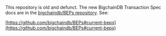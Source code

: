 This repository is old and defunct. The new BigchainDB Transaction Spec docs are in the [bigchaindb/BEPs repository](https://github.com/bigchaindb/BEPs). See:

[https://github.com/bigchaindb/BEPs#current-beps](https://github.com/bigchaindb/BEPs#current-beps)
